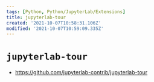 ```yaml
---
tags: [Python, Python/JupyterLab/Extensions]
title: jupyterlab-tour
created: '2021-10-07T10:58:31.106Z'
modified: '2021-10-07T10:59:09.335Z'
---
```


# `jupyterlab-tour`

* https://github.com/jupyterlab-contrib/jupyterlab-tour

